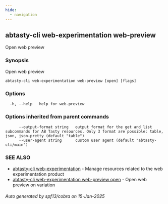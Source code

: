 ```yaml
---
hide:
  - navigation
---
```

## abtasty-cli web-experimentation web-preview

Open web preview

### Synopsis

Open web preview

```
abtasty-cli web-experimentation web-preview [open] [flags]
```

### Options

```
  -h, --help   help for web-preview
```

### Options inherited from parent commands

```
      --output-format string   output format for the get and list subcommands for AB Tasty resources. Only 3 format are possible: table, json, json-pretty (default "table")
      --user-agent string      custom user agent (default "abtasty-cli/main")
```

### SEE ALSO

* [abtasty-cli web-experimentation](abtasty-cli_web-experimentation.md)	 - Manage resources related to the web experimentation product
* [abtasty-cli web-experimentation web-preview open](abtasty-cli_web-experimentation_web-preview_open.md)	 - Open web preview on variation

###### Auto generated by spf13/cobra on 15-Jan-2025

